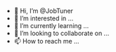 - 👋 Hi, I’m @JobTuner
- 👀 I’m interested in ...
- 🌱 I’m currently learning ...
- 💞️ I’m looking to collaborate on ...
- 📫 How to reach me ...

<!---
JobTuner/JobTuner is a ✨ special ✨ repository because its `README.md` (this file) appears on your GitHub profile.
You can click the Preview link to take a look at your changes.
--->
